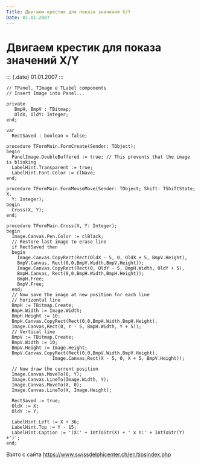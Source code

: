 ```yaml
---
Title: Двигаем крестик для показа значений X/Y
Date: 01.01.2007
---
```



Двигаем крестик для показа значений X/Y
=======================================

::: {.date}
01.01.2007
:::

    // TPanel, TImage e TLabel components
    // Insert Image into Panel...
     
    private
       BmpH, BmpV : TBitmap;
       OldX, OldY: Integer;
    end;
     
    var
      RectSaved : boolean = false;
     
    procedure TFormMain.FormCreate(Sender: TObject);
    begin
      PanelImage.DoubleBuffered := true; // This prevents that the image is blinking
      LabelHint.Transparent := true;
      LabelHint.Font.Color := clNave;
    end;
     
    procedure TFormMain.FormMouseMove(Sender: TObject; Shift: TShiftState; X,
      Y: Integer);
    begin
      Cross(X, Y);
    end;
     
    procedure TFormMain.Cross(X, Y: Integer);
    begin
      Image.Canvas.Pen.Color := clBlack;
      // Restore last image to erase line
      if RectSaved then
      begin
        Image.Canvas.CopyRect(Rect(OldX - 5, 0, OldX + 5, BmpV.Height),
        BmpV.Canvas, Rect(0,0,BmpV.Width,BmpV.Height));
        Image.Canvas.CopyRect(Rect(0, OldY - 5, BmpH.Width, OldY + 5),
        BmpH.Canvas, Rect(0,0,BmpH.Width,BmpH.Height));
        BmpH.Free;
        BmpV.Free;
      end;
      // Now save the image at new position for each line
      // horizontal line
      BmpH := TBitmap.Create;
      BmpH.Width := Image.Width;
      BmpH.Height := 10;
      BmpH.Canvas.CopyRect(Rect(0,0,BmpH.Width,BmpH.Height),
      Image.Canvas,Rect(0, Y - 5, BmpH.Width, Y + 5));
      // Vertical line
      BmpV := TBitmap.Create;
      BmpV.Width := 10;
      BmpV.Height := Image.Height;
      BmpV.Canvas.CopyRect(Rect(0,0,BmpV.Width,BmpV.Height),
                     Image.Canvas,Rect(X - 5, 0, X + 5, BmpV.Height));
     
      // Now draw the current position
      Image.Canvas.MoveTo(0, Y);
      Image.Canvas.LineTo(Image.Width, Y);
      Image.Canvas.MoveTo(X, 0);
      Image.Canvas.LineTo(X, Image.Height);
     
      RectSaved := true;
      OldX := X;
      OldY := Y;
     
      LabelHint.Left := X + 36;
      LabelHint.Top := Y - 15;
      LabelHint.Caption := '(X:' + IntToStr(X) + ' x Y:' + IntToStr(Y) +')';
    end;

Взято с сайта <https://www.swissdelphicenter.ch/en/tipsindex.php>
